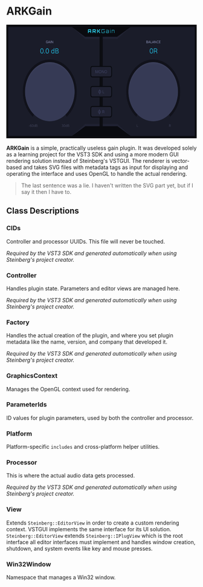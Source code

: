 # ARKGain

<img src="resource/ui.svg" width="600" height="300"/>

**ARKGain** is a simple, practically useless gain plugin. It was developed solely as a learning project for the VST3
SDK and using a more modern GUI rendering solution instead of Steinberg's VSTGUI. The renderer is vector-based and takes
SVG files with metadata tags as input for displaying and operating the interface and uses OpenGL to handle the actual
rendering.

> The last sentence was a lie. I haven't written the SVG part yet, but if I say it then I have to.

## Class Descriptions

### CIDs

Controller and processor UUIDs. This file will never be touched.

*Required by the VST3 SDK and generated automatically when using Steinberg's project
creator.*

### Controller

Handles plugin state. Parameters and editor views are managed here.

*Required by the VST3 SDK and generated
automatically when using Steinberg's project
creator.*

### Factory

Handles the actual creation of the plugin, and where you set plugin metadata like the name, version, and company that
developed it.

*Required by the VST3 SDK and generated
automatically when using Steinberg's project
creator.*

### GraphicsContext

Manages the OpenGL context used for rendering.

### ParameterIds

ID values for plugin parameters, used by both the controller and processor.

### Platform

Platform-specific `includes` and cross-platform helper utilities.

### Processor

This is where the actual audio data gets processed.

*Required by the VST3 SDK and generated
automatically when using Steinberg's project
creator.*

### View

Extends `Steinberg::EditorView` in order to create a custom rendering context. VSTGUI implements the same interface
for its UI solution. `Steinberg::EditorView` extends `Steinberg::IPlugView` which is the root interface all editor
interfaces must implement and handles window creation, shutdown, and system events like key and mouse presses.

### Win32Window

Namespace that manages a Win32 window.